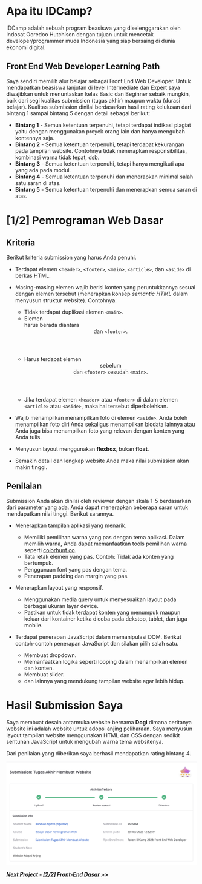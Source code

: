 # Apa itu IDCamp?
IDCamp adalah sebuah program beasiswa yang diselenggarakan oleh Indosat Ooredoo Hutchison dengan tujuan untuk mencetak developer/programmer muda Indonesia yang siap bersaing di dunia ekonomi digital.

## Front End Web Developer Learning Path
Saya sendiri memilih alur belajar sebagai Front End Web Developer. Untuk mendapatkan beasiswa lanjutan di level Intermediate dan Expert saya diwajibkan untuk menuntaskan kelas Basic dan Beginner sebaik mungkin, baik dari segi kualitas submission (tugas akhir) maupun waktu (durasi belajar). Kualitas submission dinilai berdasarkan hasil rating kelulusan dari bintang 1 sampai bintang 5 dengan detail sebagai berikut:

- **Bintang 1** - Semua ketentuan terpenuhi, tetapi terdapat indikasi plagiat yaitu dengan menggunakan proyek orang lain dan hanya mengubah kontennya saja.
- **Bintang 2** - Semua ketentuan terpenuhi, tetapi terdapat kekurangan pada tampilan website. Contohnya tidak menerapkan responsibilitas, kombinasi warna tidak tepat, dsb.
- **Bintang 3** - Semua ketentuan terpenuhi, tetapi hanya mengikuti apa yang ada pada modul.
- **Bintang 4** - Semua ketentuan terpenuhi dan menerapkan minimal salah satu saran di atas.
- **Bintang 5** - Semua ketentuan terpenuhi dan menerapkan semua saran di atas.

# [1/2] Pemrograman Web Dasar
## Kriteria
Berikut kriteria submission yang harus Anda penuhi.
- Terdapat elemen `<header>`, `<footer>`, `<main>`, `<article>`, dan `<aside>` di berkas HTML.
- Masing-masing elemen wajib berisi konten yang peruntukkannya sesuai dengan elemen tersebut (menerapkan konsep *semantic HTML* dalam menyusun struktur website). Contohnya:
  
  - Tidak terdapat duplikasi elemen `<main>`.
  - Elemen <main> harus berada diantara <header> dan `<footer>`.
  - Harus terdapat elemen <header> sebelum <main> dan `<footer>` sesudah `<main>`.
  - Jika terdapat elemen `<header>` atau `<footer>` di dalam elemen `<article>` atau `<aside>`, maka hal tersebut diperbolehkan.
- Wajib menampilkan menampilkan foto di elemen `<aside>`. Anda boleh menampilkan foto diri Anda sekaligus menampilkan biodata lainnya atau Anda juga bisa menampilkan foto yang relevan
  dengan konten yang Anda tulis.
- Menyusun layout menggunakan **flexbox**, bukan **float**.
- Semakin detail dan lengkap website Anda maka nilai submission akan makin tinggi.

## Penilaian
Submission Anda akan dinilai oleh reviewer dengan skala 1-5 berdasarkan dari parameter yang ada. Anda dapat menerapkan beberapa saran untuk mendapatkan nilai tinggi. Berikut sarannya.

- Menerapkan tampilan aplikasi yang menarik.
  - Memiliki pemilihan warna yang pas dengan tema aplikasi. Dalam memilih warna, Anda dapat memanfaatkan tools pemilihan warna seperti [colorhunt.co](https://colorhunt.co/).
  - Tata letak elemen yang pas. Contoh: Tidak ada konten yang bertumpuk.
  - Penggunaan font yang pas dengan tema.
  - Penerapan padding dan margin yang pas.

- Menerapkan layout yang responsif.
  - Menggunakan media query untuk menyesuaikan layout pada berbagai ukuran layar device.
  - Pastikan untuk tidak terdapat konten yang menumpuk maupun keluar dari kontainer ketika dicoba pada dekstop, tablet, dan juga mobile.

- Terdapat penerapan JavaScript dalam memanipulasi DOM. Berikut contoh-contoh penerapan JavaScript dan silakan pilih salah satu.
  - Membuat dropdown.
  - Memanfaatkan logika seperti looping dalam menampilkan elemen dan konten.
  - Membuat slider.
  - dan lainnya yang mendukung tampilan website agar lebih hidup.
 
# Hasil Submission Saya  
Saya membuat desain antarmuka website bernama **Dogi** dimana ceritanya website ini adalah website untuk adopsi anjing peliharaan. Saya menyusun layout tampilan website menggunakan HTML dan CSS dengan sedikit sentuhan JavaScript untuk mengubah warna tema websitenya.  

Dari penilaian yang diberikan saya berhasil mendapatkan rating bintang 4.

![Submission Rating](https://github.com/dipintoo/IDCamp-Scholarship_Pemrograman-Web-Dasar/blob/main/Submission%20Rating%20Pemrograman%20Web%20Dasar.png
)  

[***Next Project - [2/2] Front-End Dasar >>***](https://github.com/dipintoo/IDCamp-Scholarship_Front-End-Dasar/tree/main)



